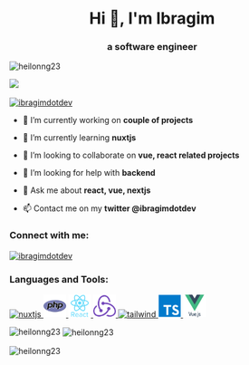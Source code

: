 <h1 align="center">Hi 👋, I'm Ibragim</h1>
<h3 align="center">a software engineer</h3>

<p align="left"> <img src="https://komarev.com/ghpvc/?username=heilonng23&label=Profile%20views&color=0e75b6&style=flat" alt="heilonng23" /> </p>

<img src="https://i.pinimg.com/originals/d5/f3/e7/d5f3e7e33f8072785936fe88cd16f502.gif" height="400px"/>
<p align="left"> <a href="https://twitter.com/ibragimdotdev" target="blank"><img src="https://img.shields.io/twitter/follow/ibragimdotdev?logo=twitter&style=for-the-badge" alt="ibragimdotdev" /></a> </p>

- 🔭 I’m currently working on **couple of projects**

- 🌱 I’m currently learning **nuxtjs**

- 👯 I’m looking to collaborate on **vue, react related projects**

- 🤝 I’m looking for help with **backend**

- 💬 Ask me about **react, vue, nextjs**

- 📫 Contact me on my **twitter @ibragimdotdev**

<h3 align="left">Connect with me:</h3>
<p align="left">
<a href="https://twitter.com/ibragimdotdev" target="blank"><img align="center" src="https://raw.githubusercontent.com/rahuldkjain/github-profile-readme-generator/master/src/images/icons/Social/twitter.svg" alt="ibragimdotdev" height="30" width="40" /></a>
</p>

<h3 align="left">Languages and Tools:</h3>
<p align="left"><a href="https://nuxtjs.org/" target="_blank" rel="noreferrer"> <img src="https://www.vectorlogo.zone/logos/nuxtjs/nuxtjs-icon.svg" alt="nuxtjs" width="40" height="40"/> </a> <a href="https://www.php.net" target="_blank" rel="noreferrer"> <img src="https://raw.githubusercontent.com/devicons/devicon/master/icons/php/php-original.svg" alt="php" width="40" height="40"/> </a> <a href="https://reactjs.org/" target="_blank" rel="noreferrer"> <img src="https://raw.githubusercontent.com/devicons/devicon/master/icons/react/react-original-wordmark.svg" alt="react" width="40" height="40"/> </a> <a href="https://redux.js.org" target="_blank" rel="noreferrer"> <img src="https://raw.githubusercontent.com/devicons/devicon/master/icons/redux/redux-original.svg" alt="redux" width="40" height="40"/> </a> <a href="https://tailwindcss.com/" target="_blank" rel="noreferrer"> <img src="https://www.vectorlogo.zone/logos/tailwindcss/tailwindcss-icon.svg" alt="tailwind" width="40" height="40"/> </a> <a href="https://www.typescriptlang.org/" target="_blank" rel="noreferrer"> <img src="https://raw.githubusercontent.com/devicons/devicon/master/icons/typescript/typescript-original.svg" alt="typescript" width="40" height="40"/> </a> <a href="https://vuejs.org/" target="_blank" rel="noreferrer"> <img src="https://raw.githubusercontent.com/devicons/devicon/master/icons/vuejs/vuejs-original-wordmark.svg" alt="vuejs" width="40" height="40"/> </a> </p>

<p><img align="left" src="https://github-readme-stats.vercel.app/api/top-langs?username=heilonng23&show_icons=true&locale=en&layout=compact" alt="heilonng23" /></p>

<p>&nbsp;<img align="center" src="https://github-readme-stats.vercel.app/api?username=heilonng23&show_icons=true&locale=en" alt="heilonng23" /></p>

<p><img align="center" src="https://github-readme-streak-stats.herokuapp.com/?user=heilonng23&" alt="heilonng23" /></p>

